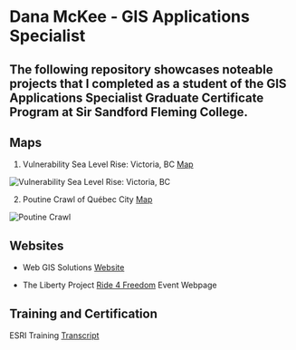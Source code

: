 # Dana McKee - GIS Applications Specialist
## **The following repository showcases noteable projects that I completed as a student of the GIS Applications Specialist Graduate Certificate Program at Sir Sandford Fleming College.**

## Maps

1. Vulnerability Sea Level Rise: Victoria, BC [Map](https://danammckee.github.io/Projects/Maps/SeaLevelRise_Victoria_BC.pdf)

![Vulnerability Sea Level Rise: Victoria, BC](https://danammckee.github.io/Projects/Maps/SeaLevelRise_Victoria_BC.jpg)

2. Poutine Crawl of Québec City [Map](https://danammckee.github.io/Projects/Maps/PoutineCrawlofQuebecCity.pdf)

![Poutine Crawl](https://danammckee.github.io/Projects/Maps/PoutineCrawlofQuebecCity.jpg)

## Websites

* Web GIS Solutions [Website](https://luna.flemingcollege.ca/geom99/2021/web1/index.html)

* The Liberty Project [Ride 4 Freedom](https://www.the-libertyproject.org/ride-4-freedom) Event Webpage

## Training and Certification

ESRI Training [Transcript](https://danammckee.github.io/Projects/ESRITraining/Dana_McKee_ESRITrainingTranscript.pdf)
